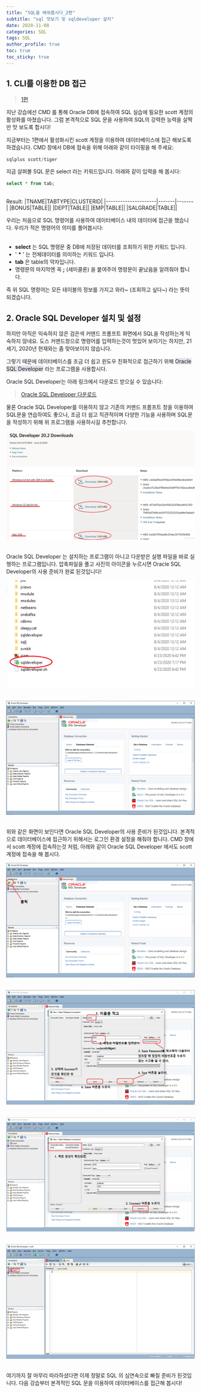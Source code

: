 ```yaml
---
title: "SQL을 배워봅시다_2편"
subtitle: "sql 맛보기 및 sqldeveloper 설치"
date: 2020-11-08
categories: SQL
tags: SQL
author_profile: true
toc: true
toc_sticky: true
---
```


## 1. CLI를 이용한 DB 접근

>[1편](https://orezmis.github.io/sql/sql_installation_and_account_setup/)

지난 강습에선 CMD 를 통해 Oracle DB에 접속하여 SQL 실습에 필요한 scott 계정의 활성화를 마쳤습니다.
그럼 본격적으로 SQL 문을 사용하여 SQL의 강력한 능력을 살짝만 맛 보도록 합시다!

지금부터는 1편에서 활성화시킨 scott 계정을 이용하여 데이터베이스에 접근 해보도록 하겠습니다.
CMD 창에서 DB에 접속을 위해 아래와 같이 타이핑을 해 주세요:

```sql
sqlplus scott/tiger
```

지금 살펴볼 SQL 문은 select 라는 키워드입니다. 아래와 같이 입력을 해 봅시다:

```sql
select * from tab;
```
<br/>
Result:
|TNAME|TABTYPE|CLUSTERID|
|---------------------|-------|-------|
|BONUS|TABLE||
|DEPT|TABLE||
|EMP|TABLE||
|SALGRADE|TABLE||


우리는 처음으로 SQL 명령어를 사용하여 데이터베이스 내의 데이터에 접근을 했습니다.
우리가 적은 명령어의 의미를 풀어봅시다:<br/><br/>

* <b>select</b> 는 SQL 명령문 중 DB에 저장된 데이터를 조회하기 위한 키워드 입니다.
* ' <b>*</b> ' 는 전체데이터를 의미하는 키워드 입니다.
* <b>tab</b> 은 table의 약자입니다.
* 명령문의 마지막엔 꼭 <b>;</b> (세미콜론) 을 붙여주어 명령문이 끝났음을 알려줘야 합니다.

즉 위 SQL 명령어는 모든 테이블의 정보를 가지고 와라~ (조회하고 싶다~) 라는 뜻이 되겠습니다.



## 2. Oracle SQL Developer 설치 및 설정


하지만 아직은 익숙하지 않은 검은색 커맨드 프롬프트 화면에서 SQL을 작성하는게 익숙하지 않네요.
도스 커맨드창으로 명령어를 입력하는것이 멋있어 보이기는 하지만, 21세기, 2020년 현재와는 좀 맞아보이지 않습니다.

그렇기 때문에 데이터베이스를 조금 더 쉽고 윈도우 친화적으로 접근하기 위해 <span style="background-color: #e1e1ea">Oracle SQL Developer</span> 라는 프로그램을 사용합시다.


Oracle SQL Developer는 아래 링크에서 다운로드 받으실 수 있습니다:

>[Oracle SQL Developer 다운로드](https://www.oracle.com/tools/downloads/sqldev-downloads.html)

물론 Oracle SQL Developer를 이용하지 않고 기존의 커맨드 프롬프트 창을 이용하여 SQL문을 연습하여도 좋으나,
조금 더 쉽고 직관적이며 다양한 기능을 사용하며 SQL문을 작성하기 위해 위 프로그램을 사용하시길 추천합니다.

![개인 시스템에 맞는 버전을 다운받으면 됩니다.](/assets/images/OracleSQL/chap2/1.PNG)<br/><br/>



Oracle SQL Developer 는 설치하는 프로그램이 아니고 다운받은 실행 파일을 바로 실행하는 프로그램입니다.
압축파일을 풀고 사진의 아이콘을 누르시면 Oracle SQL Developer의 사용 준비가 완료 된것입니다!


![](/assets/images/OracleSQL/chap2/2.PNG)<br/><br/>

![파일을 더블클릭하면 다음과 같은 화면이 보입니다](/assets/images/OracleSQL/chap2/3.PNG)<br/><br/>

위와 같은 화면이 보인다면 Oracle SQL Developer의 사용 준비가 된것입니다.
본격적으로 데이터베이스에 접근하기 위해서는 로그인 환경 설정을 해줘야 합니다.
CMD 창에서 scott 계정에 접속하는것 처럼, 아래와 같이 Oracle SQL Developer 에서도 scott 계정에 접속을 해 봅시다.


![](/assets/images/OracleSQL/chap2/4.png)<br/><br/>

![복잡해 보이지만 순서대로 진행하면 안될리가 없읍니다.](/assets/images/OracleSQL/chap2/5.PNG)<br/><br/>

![이제 매번 scott/tiger 를 적을 필요 없이, 클릭 한번으로 로그인이 가능합니다.](/assets/images/OracleSQL/chap2/8.PNG)<br/><br/>

![왼쪽 위의 scott connection이 생성된것이 확인되면 준비가 끝난것 입니다.](/assets/images/OracleSQL/chap2/9.PNG)<br/><br/>


여기까지 잘 마무리 따라하셨다면 이제 정말로 SQL 의 심연속으로 빠질 준비가 된것입니다.
다음 강습부터 본격적인 SQL 문을 이용하여 데이터베이스를 접근해 봅시다!